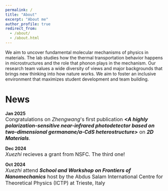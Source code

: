 ```yaml
---
permalink: /
title: "About"
excerpt: "About me"
author_profile: true
redirect_from: 
  - /about/
  - /about.html
---
```






We aim to uncover fundamental molecular mechanisms of physics in materials. The lab studies how the thermal transportation behavior happens in microstructures and the role that phonon plays in the mechanism. Our research team values a wide diversity of views and major backgrounds that brings new thinking into how nature works. We aim to foster an inclusive environment that maximizes student development and team building. 

News
=====
**Jan 2025**  
<span style="font-size:16px">Congratulations on *Zhengwang*'s first publication ***<A highly polarization-sensitive near-infrared photodetector based on two-dimensional germanane/a-CdS heterostructure>*** on ***2D Materials***.</span>

**Dec 2024**  
<span style="font-size:16px">*Xuezhi* recieves a grant from NSFC. The third one!</span>

**Oct 2024**  
<span style="font-size:16px">*Xuezhi* attend ***School and Workshop on Frontiers of Nanomechanics*** host by the Abdus Salam International Centre for Theoretical Physics (ICTP) at Trieste, Italy</span>
